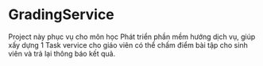 # GradingService
Project này phục vụ cho môn học Phát triển phần mềm hướng dịch vụ, giúp xấy dựng 1 Task vervice cho giáo viên có thể chấm điểm bài tập cho sinh viên 
và trả lại thông báo kết quả.
